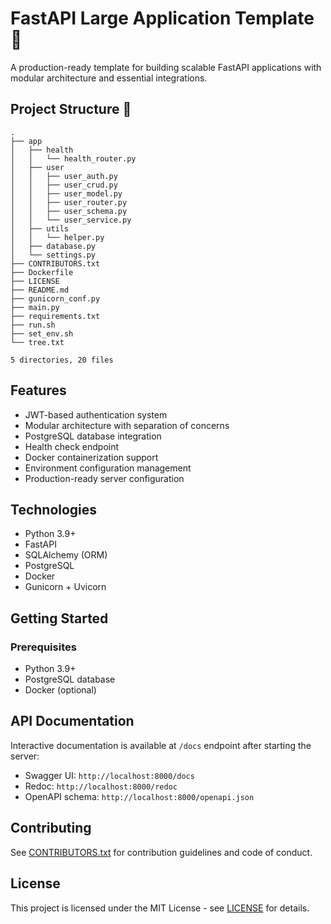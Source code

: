 # FastAPI Large Application Template 🚀

A production-ready template for building scalable FastAPI applications with modular architecture and essential integrations.

## Project Structure 🌳

<!-- TREE_START -->
```
.
├── app
│   ├── health
│   │   └── health_router.py
│   ├── user
│   │   ├── user_auth.py
│   │   ├── user_crud.py
│   │   ├── user_model.py
│   │   ├── user_router.py
│   │   ├── user_schema.py
│   │   └── user_service.py
│   ├── utils
│   │   └── helper.py
│   ├── database.py
│   └── settings.py
├── CONTRIBUTORS.txt
├── Dockerfile
├── LICENSE
├── README.md
├── gunicorn_conf.py
├── main.py
├── requirements.txt
├── run.sh
├── set_env.sh
└── tree.txt

5 directories, 20 files
```
<!-- TREE_END -->


## Features

- JWT-based authentication system
- Modular architecture with separation of concerns
- PostgreSQL database integration
- Health check endpoint
- Docker containerization support
- Environment configuration management
- Production-ready server configuration

## Technologies

- Python 3.9+
- FastAPI
- SQLAlchemy (ORM)
- PostgreSQL
- Docker
- Gunicorn + Uvicorn

## Getting Started

### Prerequisites

- Python 3.9+
- PostgreSQL database
- Docker (optional)

## API Documentation

Interactive documentation is available at `/docs` endpoint after starting the server:
- Swagger UI: `http://localhost:8000/docs`
- Redoc: `http://localhost:8000/redoc`
- OpenAPI schema: `http://localhost:8000/openapi.json`

## Contributing

See [CONTRIBUTORS.txt](CONTRIBUTORS.txt) for contribution guidelines and code of conduct.

## License

This project is licensed under the MIT License - see [LICENSE](LICENSE) for details.
